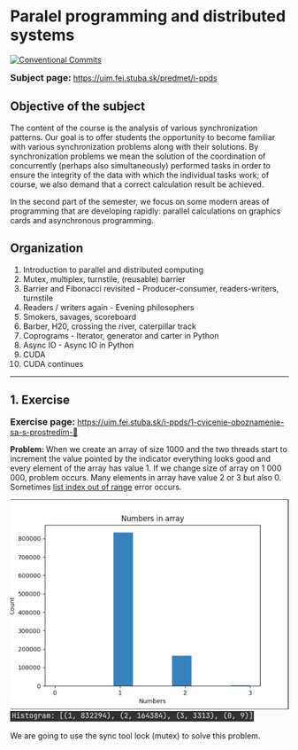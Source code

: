 <h1>Paralel programming and distributed systems</h1>

[![Conventional Commits](https://img.shields.io/badge/Conventional%20Commits-1.0.0-blue.svg)](https://conventionalcommits.org)

<h3 style="display: inline">Subject
page:</h3> <a href="https://uim.fei.stuba.sk/predmet/i-ppds">https://uim.fei.stuba.sk/predmet/i-ppds </a>
<h2>Objective of the subject</h2>
<p>The content of the course is the analysis of various synchronization patterns. 
Our goal is to offer students the opportunity to become familiar with various synchronization problems along with their 
solutions. By synchronization problems we mean the solution of the coordination of concurrently (perhaps also simultaneously)
performed tasks in order to ensure the integrity of the data with which the individual tasks work; of course, we also
demand that a correct calculation result be achieved.

In the second part of the semester, we focus on some modern areas of programming that are developing rapidly: parallel
calculations on graphics cards and asynchronous programming.</p>
<h2>Organization</h2>
<ol>
<li>Introduction to parallel and distributed computing</li>
<li>Mutex, multiplex, turnstile, (reusable) barrier</li>
<li>Barrier and Fibonacci revisited - Producer-consumer, readers-writers, turnstile</li>
<li>Readers / writers again - Evening philosophers</li>
<li>Smokers, savages, scoreboard</li>
<li>Barber, H20, crossing the river, caterpillar track</li>
<li>Coprograms - Iterator, generator and carter in Python</li>
<li>Async IO - Async IO in Python</li>
<li>CUDA</li>
<li>CUDA continues</li>
</ol>
<hr>
<h2>1. Exercise</h2>
<h3 style="display: inline">Exercise page:</h3> <a href="https://uim.fei.stuba.sk/i-ppds/1-cvicenie-oboznamenie-sa-s-prostredim-🐍 ">https://uim.fei.stuba.sk/i-ppds/1-cvicenie-oboznamenie-sa-s-prostredim-🐍 </a>
<p><strong>Problem: </strong>When we create an array of size 1000 and the two threads start to increment the value
pointed by the indicator everything looks good and every element of the array has value 1. If we change size of array
on 1 000 000, problem occurs. Many elements in array have value 2 or 3 but also 0. Sometimes <u>list index out of range</u>
error occurs.</p>
<img src="problem_hist_vis.png" alt="problem histogram">
<img src="problem_hist.png" alt="problem histogram visualization">
<p>We are going to use the sync tool lock (mutex) to solve this problem.</p>
